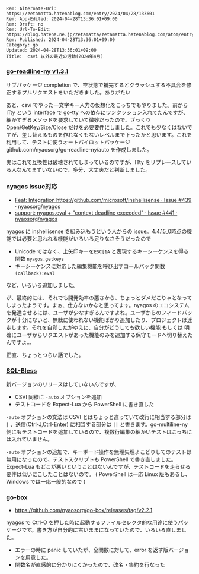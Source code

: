```header
Rem: Alternate-Url: https://zetamatta.hatenablog.com/entry/2024/04/28/133601
Rem: App-Edited: 2024-04-28T13:36:01+09:00
Rem: Draft: no
Rem: Url-To-Edit: https://blog.hatena.ne.jp/zetamatta/zetamatta.hatenablog.com/atom/entry/6801883189102035456
Rem: Published: 2024-04-28T13:36:01+09:00
Category: go
Updated: 2024-04-28T13:36:01+09:00
Title:  csvi 以外の最近の活動(2024年4月)
```
### [go-readline-ny v1.3.1](https://github.com/nyaosorg/go-readline-ny/releases/tag/v1.3.1)

サブパッケージ completion で、空状態で補完するとクラッシュする不具合を修正するプルリクエストをいただきました。ありがたい

あと、csvi でやった一文字キー入力の仮想化をこっちでもやりました。前から ITty という interface で go-tty への依存にワンクッション入れてたんですが、細かすぎるメソッドを要求していて微妙だったので、ざっくり Open/GetKey/Size/Close だけを必要要件にしました。これでも少なくはないですが、差し替えるものを作れなくもないレベルまで下ったかと思います。これを利用して、テストに使うオートパイロットパッケージ github.com/nyaosorg/go-readline-ny/auto を作成しました。

実はこれで互換性は破壊されてしまっているのですが、ITty をリプレースしている人なんてまずいないので、多分、大丈夫だと判断しました。

### nyagos issue対応

+ [Feat: Integration https://github.com/microsoft/inshellisense · Issue #439 · nyaosorg/nyagos](https://github.com/nyaosorg/nyagos/issues/439)
+ [support: nyagos.eval + "context deadline exceeded" · Issue #441 · nyaosorg/nyagos](https://github.com/nyaosorg/nyagos/issues/441)

nyagos に inshellisense を組み込もうという人からの issue。[4.4.15_0](https://github.com/nyaosorg/nyagos/releases/tag/4.4.15_0)時点の機能では必要と思われる機能がいろいろ足りなさそうだったので

+ Unicode ではなく、上矢印キーを`ESC[1A` と表現するキーシーケンスを得る関数 `nyagos.getkeys`
+ キーシーケンスに対応した編集機能を呼び出すコールバック関数 `(callback):eval`

など、いろいろ追加しました。

が、最終的には、それでも開発効率の悪さから、ちょっとダメだこりゃとなってしまったようです。まぁ、仕方ないかなと思ってます。nyagos のエコシステムを発達させるには、ユーザが少なすぎるんですよね。ユーザからのフィードバックが十分にないと、無駄に使われない機能ばかり追加したり、プロジェクトは迷走します。それを自覚したがゆえに、自分がどうしても欲しい機能 もしくは 明確にユーザからリクエストがあった機能のみを追加する保守モードへ切り替えたんですよ…

正直、ちょっとつらい話でした。

### [SQL-Bless](https://github.com/hymkor/sqlbless)

新バージョンのリリースはしていないんですが、

+ CSVI 同様に `-auto` オプションを追加
+ テストコードを Expect-Lua から PowerShell に書き直した

`-auto` オプションの文法は CSVI とはちょっと違っていて改行に相当する部分は `|` 、送信(Ctrl-J,Ctrl-Enter) に相当する部分は `||` と書きます。go-multiline-ny 側にもテストコードを追加しているので、複数行編集の細かいテストはこっちには入れていません。

`-auto` オプションの追加で、キーボード操作を無理矢理よこどりしてのテストは無用になったので、テストスクリプトも PowerShell で書き直しました。Expect-Lua もどこが悪いということはないんですが、テストコードを走らせる要件は低いにこしたことはないので。
( PowerShell は一応 Linux 版もあるし、Windows では一応一般的なので )

### go-box

+ https://github.com/nyaosorg/go-box/releases/tag/v2.2.1

nyagos で Ctrl-O を押した時に起動するファイルセレクタ的な用途に使うパッケージです。書き方が自分的に古いままになっていたので、いろいろ直しました。

+ エラーの時に panic していたが、全関数に対して、error を返す版バージョンを用意した。
+ 関数名が直感的に分かりにくかったので、改名・集約を行なった

